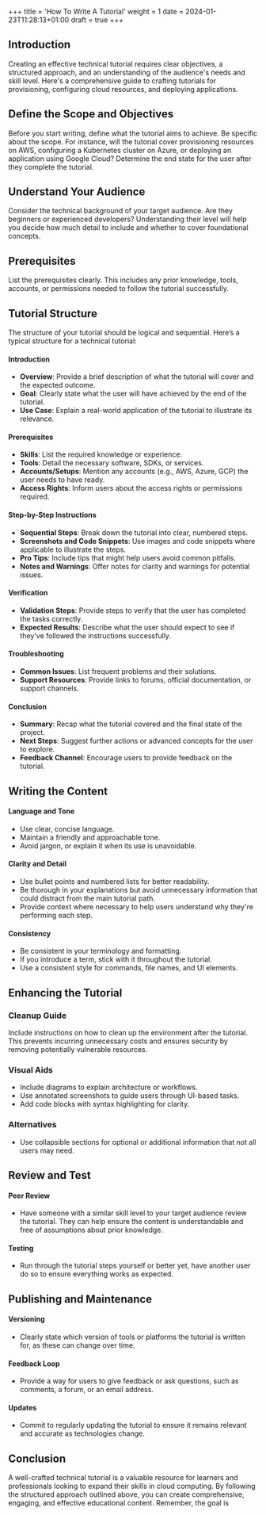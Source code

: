 +++
title = 'How To Write A Tutorial'
weight = 1
date = 2024-01-23T11:28:13+01:00
draft = true
+++

## Introduction

Creating an effective technical tutorial requires clear objectives, a structured approach, and an understanding of the audience's needs and skill level. Here's a comprehensive guide to crafting tutorials for provisioning, configuring cloud resources, and deploying applications.

## Define the Scope and Objectives

Before you start writing, define what the tutorial aims to achieve. Be specific about the scope. For instance, will the tutorial cover provisioning resources on AWS, configuring a Kubernetes cluster on Azure, or deploying an application using Google Cloud? Determine the end state for the user after they complete the tutorial.

## Understand Your Audience

Consider the technical background of your target audience. Are they beginners or experienced developers? Understanding their level will help you decide how much detail to include and whether to cover foundational concepts.

## Prerequisites

List the prerequisites clearly. This includes any prior knowledge, tools, accounts, or permissions needed to follow the tutorial successfully.

## Tutorial Structure

The structure of your tutorial should be logical and sequential. Here’s a typical structure for a technical tutorial:

#### Introduction

- **Overview**: Provide a brief description of what the tutorial will cover and the expected outcome.
- **Goal**: Clearly state what the user will have achieved by the end of the tutorial.
- **Use Case**: Explain a real-world application of the tutorial to illustrate its relevance.

#### Prerequisites

- **Skills**: List the required knowledge or experience.
- **Tools**: Detail the necessary software, SDKs, or services.
- **Accounts/Setups**: Mention any accounts (e.g., AWS, Azure, GCP) the user needs to have ready.
- **Access Rights**: Inform users about the access rights or permissions required.

#### Step-by-Step Instructions

- **Sequential Steps**: Break down the tutorial into clear, numbered steps.
- **Screenshots and Code Snippets**: Use images and code snippets where applicable to illustrate the steps.
- **Pro Tips**: Include tips that might help users avoid common pitfalls.
- **Notes and Warnings**: Offer notes for clarity and warnings for potential issues.

#### Verification

- **Validation Steps**: Provide steps to verify that the user has completed the tasks correctly.
- **Expected Results**: Describe what the user should expect to see if they've followed the instructions successfully.

#### Troubleshooting

- **Common Issues**: List frequent problems and their solutions.
- **Support Resources**: Provide links to forums, official documentation, or support channels.

#### Conclusion

- **Summary**: Recap what the tutorial covered and the final state of the project.
- **Next Steps**: Suggest further actions or advanced concepts for the user to explore.
- **Feedback Channel**: Encourage users to provide feedback on the tutorial.

## Writing the Content

#### Language and Tone

- Use clear, concise language.
- Maintain a friendly and approachable tone.
- Avoid jargon, or explain it when its use is unavoidable.

#### Clarity and Detail

- Use bullet points and numbered lists for better readability.
- Be thorough in your explanations but avoid unnecessary information that could distract from the main tutorial path.
- Provide context where necessary to help users understand why they're performing each step.

#### Consistency

- Be consistent in your terminology and formatting.
- If you introduce a term, stick with it throughout the tutorial.
- Use a consistent style for commands, file names, and UI elements.

## Enhancing the Tutorial

### Cleanup Guide

Include instructions on how to clean up the environment after the tutorial. This prevents incurring unnecessary costs and ensures security by removing potentially vulnerable resources.

### Visual Aids

- Include diagrams to explain architecture or workflows.
- Use annotated screenshots to guide users through UI-based tasks.
- Add code blocks with syntax highlighting for clarity.

### Alternatives

- Use collapsible sections for optional or additional information that not all users may need.

## Review and Test

#### Peer Review

- Have someone with a similar skill level to your target audience review the tutorial. They can help ensure the content is understandable and free of assumptions about prior knowledge.

#### Testing

- Run through the tutorial steps yourself or better yet, have another user do so to ensure everything works as expected.

## Publishing and Maintenance

#### Versioning

- Clearly state which version of tools or platforms the tutorial is written for, as these can change over time.

#### Feedback Loop

- Provide a way for users to give feedback or ask questions, such as comments, a forum, or an email address.

#### Updates

- Commit to regularly updating the tutorial to ensure it remains relevant and accurate as technologies change.

## Conclusion

A well-crafted technical tutorial is a valuable resource for learners and professionals looking to expand their skills in cloud computing. By following the structured approach outlined above, you can create comprehensive, engaging, and effective educational content. Remember, the goal is